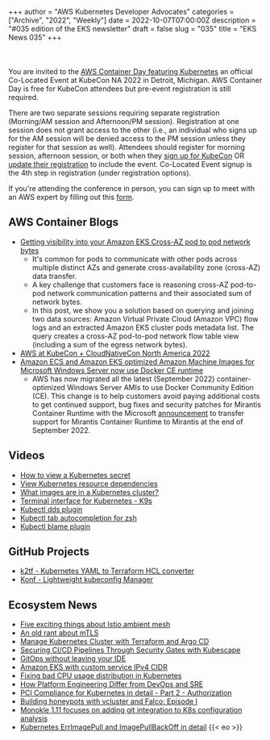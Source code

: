 +++
author = "AWS Kubernetes Developer Advocates"
categories = ["Archive", "2022", "Weekly"]
date = 2022-10-07T07:00:00Z
description = "#035 edition of the EKS newsletter"
draft = false
slug = "035"
title = "EKS News 035"
+++
<br/><br/><br/><br/>
You are invited to the [AWS Container Day featuring Kubernetes](https://pages.awscloud.com/AWSContainerDayFtKubernetes.html?trk=f523db47-3867-4ec9-b9a5-3c0001083550&sc_channel=sm) an official Co-Located Event at KubeCon NA 2022 in Detroit, Michigan. AWS Container Day is free for KubeCon attendees but pre-event registration is still required.

There are two separate sessions requiring separate registration (Morning/AM session and Afternoon/PM session).  Registration at one session does not grant access to the other (i.e., an individual who signs up for the AM session will be denied access to the PM session unless they register for that session as well). Attendees should register for morning session, afternoon session, or both when they [sign up for KubeCon](https://events.linuxfoundation.org/kubecon-cloudnativecon-north-america/register/) OR [update their registration](https://events.linuxfoundation.org/kubecon-cloudnativecon-north-america/register/) to include the event. Co-Located Event signup is the 4th step in registration (under registration options).

If you're attending the conference in person, you can sign up to meet with an AWS expert by filling out this [form](https://awscustomerprograms.jifflenow.com/external-request/kubeconnamerica2022/meeting-request?token=ba67ba031be65e0c0674).

## AWS Container Blogs

* [Getting visibility into your Amazon EKS Cross-AZ pod to pod network bytes](https://aws.amazon.com/blogs/containers/getting-visibility-into-your-amazon-eks-cross-az-pod-to-pod-network-bytes/)
  * It's common for pods to communicate with other pods across multiple distinct AZs and generate cross-availability zone (cross-AZ) data transfer.
  * A key challenge that customers face is reasoning cross-AZ pod-to-pod network communication patterns and their associated sum of network bytes.
  * In this post, we show you a solution based on querying and joining two data sources: Amazon Virtual Private Cloud (Amazon VPC) flow logs and an extracted Amazon EKS cluster pods metadata list. The query creates a cross-AZ pod-to-pod network flow table view (including a sum of the egress network bytes).
* [AWS at KubeCon + CloudNativeCon North America 2022](https://aws.amazon.com/blogs/containers/aws-at-kubecon-cloudnativecon-north-america-2022/)
* [Amazon ECS and Amazon EKS optimized Amazon Machine Images for Microsoft Windows Server now use Docker CE runtime](https://aws.amazon.com/about-aws/whats-new/2022/10/amazon-ecs-eks-optimized-machine-images-microsoft-windows-server-docker-ce-runtime/)
  * AWS has now migrated all the latest (September 2022) container-optimized Windows Server AMIs to use Docker Community Edition (CE). This change is to help customers avoid paying additional costs to get continued support, bug fixes and security patches for Mirantis Container Runtime with the Microsoft [announcement](https://www.mirantis.com/docker-engine-enterprise-support/) to transfer support for Mirantis Container Runtime to Mirantis at the end of September 2022.

## Videos

* [How to view a Kubernetes secret](https://www.youtube.com/shorts/zfIY7Uwtdd0)
* [View Kubernetes resource dependencies](https://www.youtube.com/shorts/3RgCGpa5lNQ)
* [What images are in a Kubernetes cluster?](https://www.youtube.com/shorts/OPP5NomLsLE)
* [Terminal interface for Kubernetes - K9s](https://www.youtube.com/shorts/Bw17yz7iyX4)
* [Kubectl dds plugin](https://www.youtube.com/shorts/UtKZ7U4viYY)
* [Kubectl tab autocompletion for zsh](https://www.youtube.com/shorts/VeJ7sZUGeEU)
* [Kubectl blame plugin](https://www.youtube.com/shorts/grZLtgbljPg)

## GitHub Projects

* [k2tf - Kubernetes YAML to Terraform HCL converter](https://github.com/sl1pm4t/k2tf)
* [Konf - Lightweight kubeconfig Manager](https://github.com/SimonTheLeg/konf-go)

## Ecosystem News

* [Five exciting things about Istio ambient mesh](https://www.cncf.io/blog/2022/10/06/five-exciting-things-about-istio-ambient-mesh/)
* [An old rant about mTLS](https://threadreaderapp.com/thread/1057017343438540801.html)
* [Manage Kubernetes Cluster with Terraform and Argo CD](https://piotrminkowski.com/2022/06/28/manage-kubernetes-cluster-with-terraform-and-argo-cd/)
* [Securing CI/CD Pipelines Through Security Gates with Kubescape](https://www.armosec.io/blog/securing-ci-cd-pipelines-security-gates)
* [GitOps without leaving your IDE](https://fluxcd.io/blog/2022/09/gitops-without-leaving-your-ide)
* [Amazon EKS with custom service IPv4 CIDR](https://medium.com/@marcincuber/amazon-eks-with-custom-service-ipv4-cidr-a698cece481)
* [Fixing bad CPU usage distribution in Kubernetes](https://medium.com/@kuderko/fixing-bad-cpu-usage-distribution-in-kubernetes-e1e43ed87cd6)
* [How Platform Engineering Differ from DevOps and SRE](https://hemantjain.medium.com/how-platform-engineering-differ-from-devops-and-sre-723c63716d96)
* [PCI Compliance for Kubernetes in detail - Part 2 - Authorization](https://raesene.github.io/blog/2022/10/08/PCI-Kubernetes-Section2-Authorization/)
* [Building honeypots with vcluster and Falco: Episode I](https://sysdig.com/blog/how-to-honeypot-vcluster-falco/)
* [Monokle 1.11 focuses on adding git integration to K8s configuration analysis](https://www.reddit.com/r/GitOps/comments/xwcue0/monokle_111_focuses_on_adding_git_integration_to)
* [Kubernetes ErrImagePull and ImagePullBackOff in detail](https://sysdig.com/blog/kubernetes-errimagepull-imagepullbackoff/)
{{< eo >}}
